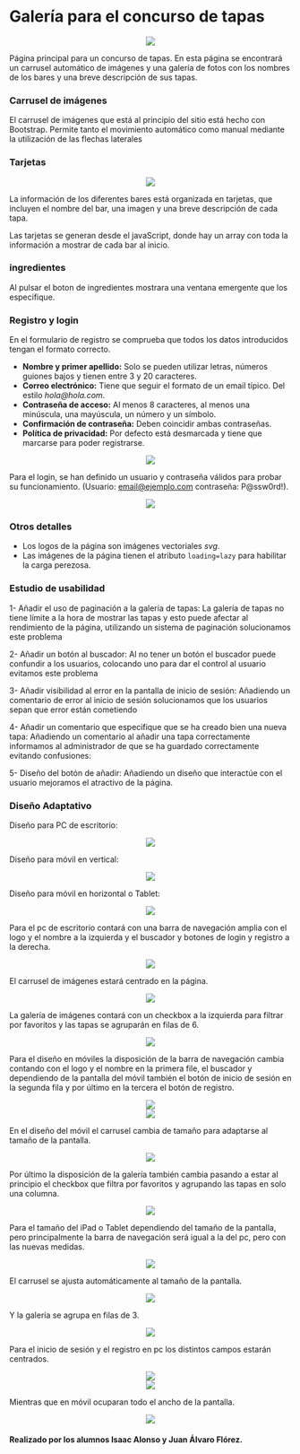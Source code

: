 # Galería para el concurso de tapas

<div style="text-align: center;"><img src="img/readme/pagina.png"></div>

Página principal para un concurso de tapas. En esta página se encontrará un carrusel automático de imágenes y una galería de fotos con los nombres de los bares y una breve descripción de sus tapas.

### Carrusel de imágenes

El carrusel de imágenes que está al principio del sitio está hecho con Bootstrap. Permite tanto el movimiento automático como manual mediante la utilización de las flechas laterales

### Tarjetas

<div style='text-align: center;'><img src="img/readme/tarjetas.png"></div>

La información de los diferentes bares está organizada en tarjetas, que incluyen el nombre del bar, una imagen y una breve descripción de cada tapa. 

Las tarjetas se generan desde el javaScript, donde hay un array con toda la información a mostrar de cada bar al inicio. 



### ingredientes

Al pulsar el boton de ingredientes mostrara una ventana emergente que los especifique.

### Registro y login

En el formulario de registro se comprueba que todos los datos introducidos tengan el formato correcto.

* **Nombre y primer apellido:** Solo se pueden utilizar letras, números guiones bajos y tienen entre 3 y 20 caracteres.
* **Correo electrónico:** Tiene que seguir el formato de un email típico. Del estilo _hola@hola.com_.
* **Contraseña de acceso:** Al menos 8 caracteres, al menos una minúscula, una mayúscula, un número y un símbolo.
* **Confirmación de contraseña:** Deben coincidir ambas contraseñas.
* **Política de privacidad:** Por defecto está desmarcada y tiene que marcarse para poder registrarse.

<div style='text-align: center;'><img src="img/readme/registro.png"></div>

Para el login, se han definido un usuario y contraseña válidos para probar su funcionamiento. (Usuario: email@ejemplo.com contraseña: P@ssw0rd!).

<div style='text-align: center;'><img src="img/readme/login.png"></div>

### Otros detalles

* Los logos de la página son imágenes vectoriales _svg_.
* Las imágenes de la página tienen el atributo `loading=lazy` para habilitar la carga perezosa.

### Estudio de usabilidad

1-	Añadir el uso de paginación a la galería de tapas:
    La galería de tapas no tiene límite a la hora de mostrar las tapas y esto puede afectar al rendimiento de la página, utilizando un sistema de paginación solucionamos este problema 

2-	Añadir un botón al buscador:
    Al no tener un botón el buscador puede confundir a los usuarios, colocando uno para dar el control al usuario evitamos este problema

3-	Añadir visibilidad al error en la pantalla de inicio de sesión:
    Añadiendo un comentario de error al inicio de sesión solucionamos que los usuarios sepan que error están cometiendo 

4-	Añadir un comentario que especifique que se ha creado bien una nueva tapa: 
    Añadiendo un comentario al añadir una tapa correctamente informamos al administrador de que se ha guardado correctamente evitando confusiones:
    
5-	Diseño del botón de añadir: 
    Añadiendo un diseño que interactúe con el usuario mejoramos el atractivo de la página.

### Diseño Adaptativo

Diseño para PC de escritorio:

<div style='text-align: center;'><img src="img/readme/diseñopc.png"></div>

Diseño para móvil en vertical:

<div style='text-align: center;'><img src="img/readme/diseñomovil.png"></div>

Diseño para móvil en horizontal o Tablet:

<div style='text-align: center;'><img src="img/readme/diseñoTablet.png"></div>

Para el pc de escritorio contará con una barra de navegación amplia con el logo y el nombre a la izquierda y el buscador y botones de login y registro a la derecha.

<div style='text-align: center;'><img src="img/readme/navegacionpc.png"></div>

El carrusel de imágenes estará centrado en la página.

<div style='text-align: center;'><img src="img/readme/carrusellpc.png"></div>

La galería de imágenes contará con un checkbox a la izquierda para filtrar por favoritos y las tapas se agruparán en filas de 6.

<div style='text-align: center;'><img src="img/readme/galeriapc.png"></div>


Para el diseño en móviles la disposición de la barra de navegación cambia contando con el logo y el nombre en la primera file, el buscador y dependiendo de la pantalla del móvil también el botón de inicio de sesión en la segunda fila y por último en la tercera el botón de registro.

<div style='text-align: center;'><img src="img/readme/navegadormovil1.png"></div>

<div style='text-align: center;'><img src="img/readme/navegadormovil2.png"></div>

En el diseño del móvil el carrusel cambia de tamaño para adaptarse al tamaño de la pantalla.

<div style='text-align: center;'><img src="img/readme/carruselmovil.png"></div>

Por último la disposición de la galería también cambia pasando a estar al principio el checkbox que filtra por favoritos y agrupando las tapas en solo una columna.

<div style='text-align: center;'><img src="img/readme/galeriamovil.png"></div>


Para el tamaño del iPad o Tablet dependiendo del tamaño de la pantalla, pero principalmente la barra de navegación será igual a la del pc, pero con las nuevas medidas.

<div style='text-align: center;'><img src="img/readme/navegadortablet.png"></div>

El carrusel se ajusta automáticamente al tamaño de la pantalla.

<div style='text-align: center;'><img src="img/readme/carruseltablet.png"></div>

Y la galería se agrupa en filas de 3.

<div style='text-align: center;'><img src="img/readme/galeriatablet.png"></div>


Para el inicio de sesión y el registro en pc los distintos campos estarán centrados.

<div style='text-align: center;'><img src="img/readme/iniciopc.png"></div>
<div style='text-align: center;'><img src="img/readme/registropc.png"></div>

Mientras que en móvil ocuparan todo el ancho de la pantalla.

<div style='text-align: center;'><img src="img/readme/registromovil.png"></div>

#### Realizado por los alumnos Isaac Alonso y Juan Álvaro Flórez.



